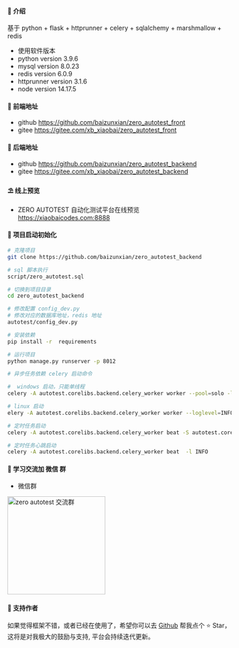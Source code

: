 
#### 🌈 介绍

基于 python + flask + httprunner + celery + sqlalchemy + marshmallow + redis

- 使用软件版本
- python version 3.9.6
- mysql version 8.0.23
- redis version 6.0.9
- httprunner version 3.1.6
- node version 14.17.5

#### 💒 前端地址
- github 
https://github.com/baizunxian/zero_autotest_front
- gitee
https://gitee.com/xb_xiaobai/zero_autotest_front
#### 💒 后端地址
- github
  https://github.com/baizunxian/zero_autotest_backend
- gitee
  https://gitee.com/xb_xiaobai/zero_autotest_backend
#### ⛱️ 线上预览

- ZERO AUTOTEST 自动化测试平台在线预览 <a href="https://xiaobaicodes.com:8888" target="_blank">https://xiaobaicodes.com:8888</a>

#### 🚧 项目启动初始化

```bash
# 克隆项目
git clone https://github.com/baizunxian/zero_autotest_backend

# sql 脚本执行 
script/zero_autotest.sql

# 切换到项目目录
cd zero_autotest_backend

# 修改配置 config_dev.py
# 修改对应的数据库地址，redis 地址
autotest/config_dev.py

# 安装依赖
pip install -r  requirements

# 运行项目
python manage.py runserver -p 8012

# 异步任务依赖 celery 启动命令

#  windows 启动，只能单线程
celery -A autotest.corelibs.backend.celery_worker worker --pool=solo -l INFO 

# linux 启动
elery -A autotest.corelibs.backend.celery_worker worker --loglevel=INFO -c 10 -P eventlet -n zero_worker

# 定时任务启动
celery -A autotest.corelibs.backend.celery_worker beat -S autotest.corelibs.scheduler.schedulers:DatabaseScheduler -l INFO

# 定时任务心跳启动
celery -A autotest.corelibs.backend.celery_worker beat  -l INFO 


```

#### 💯 学习交流加 微信 群

- 微信群
<img src="https://img.xiaobaicodes.com/img%2Fwinqun.jpg" width="220" height="220" alt="zero autotest 交流群" title="zero autotest 交流群"/>
  
#### 💌 支持作者

如果觉得框架不错，或者已经在使用了，希望你可以去 <a target="_blank" href="https://github.com/baizunxian/zero_autotest_backend">Github</a> 帮我点个 ⭐ Star，这将是对我极大的鼓励与支持, 平台会持续迭代更新。
